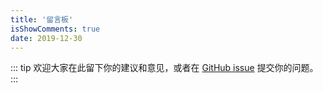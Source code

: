 ```yaml
---
title: '留言板'
isShowComments: true
date: 2019-12-30
---
```


::: tip
欢迎大家在此留下你的建议和意见，或者在 [GitHub issue](https://github.com/idear-design/vuepress-theme-idear) 提交你的问题。
:::